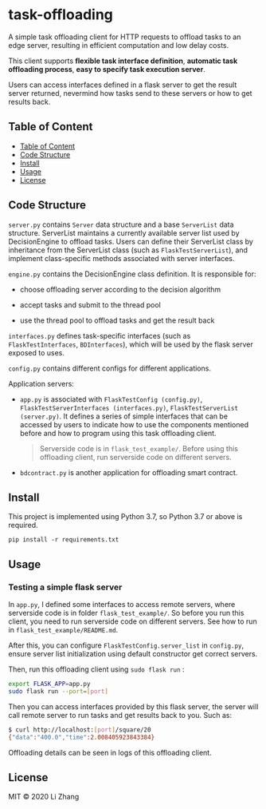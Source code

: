 # task-offloading

A simple task offloading client for HTTP requests to offload tasks to an edge server, resulting in efficient computation and low delay costs.

This client supports **flexible task interface definition**, **automatic task offloading process**,  **easy to specify task execution server**. 

Users can access interfaces defined in a flask server to get the result server returned, nevermind how tasks send to these servers or how to get results back.

## Table of Content

- [Table of Content](#table-of-content)
- [Code Structure](#code-structure)
- [Install](#install)
- [Usage](#usage)
- [License](#license)

## Code Structure

`server.py` contains `Server` data structure and a base `ServerList` data structure. ServerList maintains a currently available server list used by DecisionEngine to offload tasks. Users can define their ServerList class by inheritance from the ServerList class (such as `FlaskTestServerList`), and implement class-specific methods associated with server interfaces.

`engine.py` contains the DecisionEngine class definition. It is responsible for:

- choose offloading server according to the decision algorithm

- accept tasks and submit to the thread pool

- use the thread pool to offload tasks and get the result back

`interfaces.py` defines task-specific interfaces (such as `FlaskTestInterfaces`, `BDInterfaces`), which will be used by the flask server exposed to uses. 

`config.py` contains different configs for different applications.

Application servers:

- `app.py` is associated with `FlaskTestConfig (config.py)`, `FlaskTestServerInterfaces (interfaces.py)`, `FlaskTestServerList (server.py)`. It defines a series of simple interfaces that can be accessed by users to indicate how to use the components mentioned before and how to program using this task offloading client.

  >Serverside code is in `flask_test_example/`. Before using this offloading client, run serverside code on different servers.

- `bdcontract.py` is another application for offloading smart contract.

## Install

This project is implemented using Python 3.7, so Python 3.7 or above is required.

```
pip install -r requirements.txt
```

## Usage

### Testing a simple flask server

In `app.py`, I defined some interfaces to access remote servers, where serverside code is in folder `flask_test_example/`. So before you run this client, you need to run serverside code on different servers. See how to run in `flask_test_example/README.md`.

After this, you can configure `FlaskTestConfig.server_list` in `config.py`, ensure server list initialization using default constructor get correct servers.

Then, run this offloading client using `sudo flask run` :

```bash
export FLASK_APP=app.py
sudo flask run --port=[port]
```

Then you can access interfaces provided by this flask server, the server will call remote server to run tasks and get results back to you. Such as:

```bash
$ curl http://localhost:[port]/square/20
{"data":"400.0","time":2.008405923843384}
```

Offloading details can be seen in logs of this offloading client.

## License

MIT © 2020 Li Zhang
